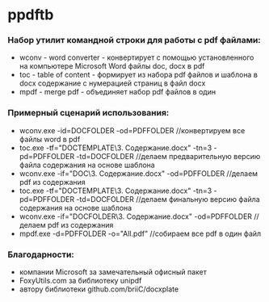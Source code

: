 # ppdftb
### Набор утилит командной строки для работы с pdf файлами:
* wconv - word converter - конвертирует с помощью установленного на компьютере Microsoft Word файлы doc, docx в pdf
* toc 	- table of content - формирует из набора pdf файлов и шаблона в docx содержание с нумерацией страниц в файл docx
* mpdf 	- merge pdf - объединяет набор pdf файлов в один

### Примерный сценарий использования:
* wconv.exe -id=DOCFOLDER -od=PDFFOLDER //конвертируем все файлы word в pdf
* toc.exe -tf="DOCTEMPLATE\3. Содержание.docx" -tn=3 -pd=PDFFOLDER -td=DOCFOLDER //делаем предварительную версию файла содержания на основе шаблона
* wconv.exe -if="DOC\3. Содержание.docx" -od=PDFFOLDER //делаем pdf из содержания
* toc.exe -tf="DOCTEMPLATE\3. Содержание.docx" -tn=3 -pd=PDFFOLDER -td=DOCFOLDER //делаем финальную версию файла содержания на основе шаблона
* wconv.exe -if="DOCFOLDER\3. Содержание.docx" -od=PDFFOLDER //делаем pdf из содержания
* mpdf.exe -d=PDFFOLDER -o="All.pdf"  //собираем все pdf в один файл

### Благодарности:
* компании Microsoft за замечательный офисный пакет
* FoxyUtils.com за библиотеку unipdf
* автору библиотеки github.com/briiC/docxplate
